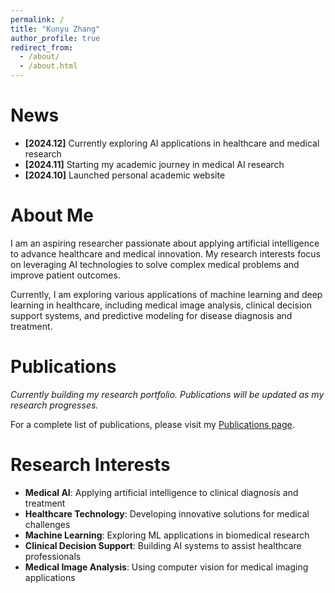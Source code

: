 ```yaml
---
permalink: /
title: "Kunyu Zhang"
author_profile: true
redirect_from: 
  - /about/
  - /about.html
---
```


# News
- **[2024.12]** Currently exploring AI applications in healthcare and medical research
- **[2024.11]** Starting my academic journey in medical AI research
- **[2024.10]** Launched personal academic website

# About Me
I am an aspiring researcher passionate about applying artificial intelligence to advance healthcare and medical innovation. My research interests focus on leveraging AI technologies to solve complex medical problems and improve patient outcomes.

Currently, I am exploring various applications of machine learning and deep learning in healthcare, including medical image analysis, clinical decision support systems, and predictive modeling for disease diagnosis and treatment.

# Publications
*Currently building my research portfolio. Publications will be updated as my research progresses.*

For a complete list of publications, please visit my [Publications page](/publications/).

# Research Interests
- **Medical AI**: Applying artificial intelligence to clinical diagnosis and treatment
- **Healthcare Technology**: Developing innovative solutions for medical challenges  
- **Machine Learning**: Exploring ML applications in biomedical research
- **Clinical Decision Support**: Building AI systems to assist healthcare professionals
- **Medical Image Analysis**: Using computer vision for medical imaging applications
